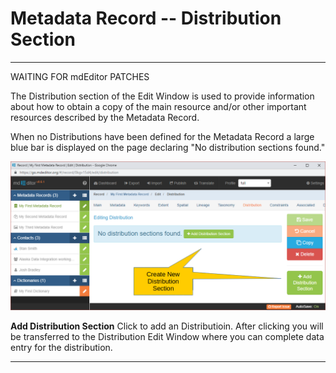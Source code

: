 # Metadata Record -- Distribution Section
---

WAITING FOR mdEditor PATCHES

The <span class="md-section">Distribution</span> section of the <span class="md-window">Edit Window</span> is used to provide information about how to obtain a copy of the main resource and/or other important resources described by the <span class="md-panel">Metadata Record</span>. 

When no <span class="md-panel">Distributions</span> have been defined for the <span class="md-panel">Metadata Record</span> a large blue bar is displayed on the page declaring "No distribution sections found."  

![Distribution Section with no Distributions Defined](/assets/reference/edit-objects/metadata/distribution/distribution-start.png)

<strong class="btn btn-success btn-xs"> <i class="fa fa-plus"> </i> Add Distribution Section</strong> Click to add an <span class="md-panel">Distributioin</span>.  After clicking you will be transferred to the <span class="md-panel">Distribution</span> <span class="md-window">Edit Window</span> where you can complete data entry for the distribution.  

---
